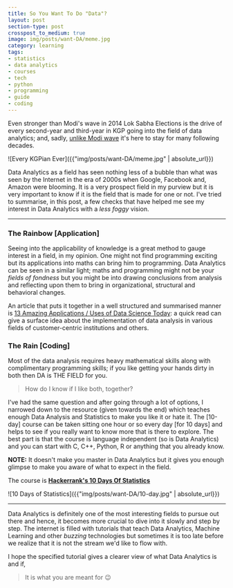 ```yaml
---
title: So You Want To Do "Data"?
layout: post
section-type: post
crosspost_to_medium: true
image: img/posts/want-DA/meme.jpg
category: learning
tags:
- statistics
- data analytics
- courses
- tech
- python
- programming
- guide
- coding
---
```


Even stronger than Modi's wave in 2014 Lok Sabha Elections is the drive of every second-year and third-year in KGP going into the field of data analytics; and, sadly, [unlike Modi wave](https://timesofindia.indiatimes.com/elections/lok-sabha-elections-2019/maharashtra/news/modi-wave-was-vocal-in-2014-is-silent-this-time-fadnavis/articleshow/69017321.cms) it's here to stay for many following decades. 

![Every KGPian Ever]({{"img/posts/want-DA/meme.jpg" | absolute_url}})

Data Analytics as a field has seen nothing less of a bubble than what was seen by the Internet in the era of 2000s when Google, Facebook and, Amazon were blooming. It is a very prospect field in my purview but it is very important to know if it is the field that is made for one or not. I've tried to summarise, in this post, a few checks that have helped me see my interest in Data Analytics with a *less foggy* vision.

---

### The Rainbow [Application]

Seeing into the applicability of knowledge is a great method to gauge interest in a field, in my opinion. One might not find programming exciting but its applications into maths can bring him to programming. Data Analytics can be seen in a similar light; maths and programming might not be your *fields of fondness* but you might be into drawing conclusions from analysis and reflecting upon them to bring in organizational, structural and behavioral changes.

An article that puts it together in a well structured and summarised manner is [13 Amazing Applications / Uses of Data Science Today](https://www.analyticsvidhya.com/blog/2015/09/applications-data-science/): a quick read can give a surface idea about the implementation of data analysis in various fields of customer-centric institutions and others.

### The Rain [Coding]

Most of the data analysis requires heavy mathematical skills along with complimentary programming skills; if you like getting your hands dirty in both then DA is THE FIELD for you.

> How do I know if I like both, together?

I've had the same question and after going through a lot of options, I narrowed down to the resource (given towards the end) which teaches enough Data Analysis and Statistics to make you like it or hate it. 
The [10-day] course can be taken sitting one hour or so every day [for 10 days] and helps to see if you really want to know more that is there to explore. The best part is that the course is language independent (so is Data Analytics) and you can start with C, C++, Python, R or anything that you already know.

**NOTE:** It doesn't make you master in Data Analytics but it gives you enough glimpse to make you aware of what to expect in the field.

The course is **[Hackerrank's 10 Days Of Statistics](https://www.hackerrank.com/domains/tutorials/10-days-of-statistics)**

![10 Days of Statistics]({{"img/posts/want-DA/10-day.jpg" | absolute_url}})


---

Data Analytics is definitely one of the most interesting fields to pursue out there and hence, it becomes more crucial to dive into it slowly and step by step. The internet is filled with tutorials that teach Data Analytics, Machine Learning and other *buzzing* technologies but sometimes it is too late before we realize that it is not the stream we'd like to flow with. 

I hope the specified tutorial gives a clearer view of what Data Analytics is and if,

> It is what you are meant for :wink: